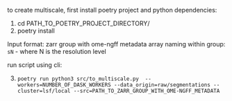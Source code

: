 to create multiscale, first install poetry project and python dependencies: 
1. cd PATH_TO_POETRY_PROJECT_DIRECTORY/
2. poetry install

Input format:
zarr group with ome-ngff metadata
array naming within group: ``sN`` - where N is the resolution level

run script using cli:

3. ``poetry run python3 src/to_multiscale.py  --workers=NUMBER_OF_DASK_WORKERS --data_origin=raw/segmentations --cluster=lsf/local --src=PATH_TO_ZARR_GROUP_WITH_OME-NGFF_METADATA``
